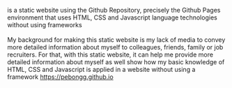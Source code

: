 is a static website using the Github Repository, precisely the Github Pages environment that uses HTML, CSS and Javascript language technologies without using frameworks<br>
<br>
My background for making this static website is my lack of media to convey more detailed information about myself to colleagues, friends, family or job recruiters. For that, with this static website, it can help me provide more detailed information about myself as well show how my basic knowledge of HTML, CSS and Javascript is applied in a website without using a framework
https://pebongg.github.io
